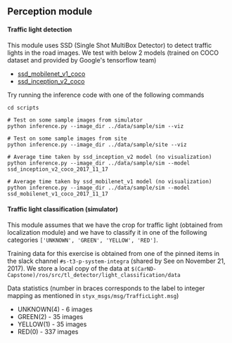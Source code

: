 ## Perception module

#### Traffic light detection
This module uses SSD (Single Shot MultiBox Detector) to detect traffic lights in the road images. We test with below 2 models (trained on COCO dataset and provided by Google's tensorflow team)
* [ssd_mobilenet_v1_coco](http://download.tensorflow.org/models/object_detection/ssd_mobilenet_v1_coco_2017_11_17.tar.gz)
* [ssd_inception_v2_coco](http://download.tensorflow.org/models/object_detection/ssd_inception_v2_coco_2017_11_17.tar.gz)

Try running the inference code with one of the following commands
```
cd scripts

# Test on some sample images from simulator
python inference.py --image_dir ../data/sample/sim --viz

# Test on some sample images from site
python inference.py --image_dir ../data/sample/site --viz

# Average time taken by ssd_inception_v2 model (no visualization)
python inference.py --image_dir ../data/sample/sim --model ssd_inception_v2_coco_2017_11_17

# Average time taken by ssd_mobilenet_v1 model (no visualization)
python inference.py --image_dir ../data/sample/sim --model ssd_mobilenet_v1_coco_2017_11_17
```

#### Traffic light classification (simulator)

This module assumes that we have the crop for traffic light (obtained from localization module) and we have to classify it in one of the following categories `['UNKNOWN', 'GREEN', 'YELLOW', 'RED']`.

Training data for this exercise is obtained from one of the pinned items in the slack channel `#s-t3-p-system-integra` (shared by See on November 21, 2017). We store a local copy of the data at `$(CarND-Capstone)/ros/src/tl_detector/light_classification/data`

Data statistics (number in braces corresponds to the label to integer mapping as mentioned in `styx_msgs/msg/TrafficLight.msg`)
* UNKNOWN(4) - 6 images
* GREEN(2) - 35 images
* YELLOW(1) - 35 images
* RED(0) - 337 images

